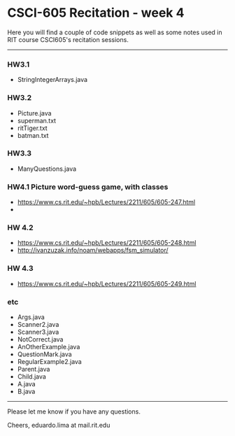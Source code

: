 # CSCI-605 Recitation - week 4

Here you will find a couple of code snippets as well
as some notes used in RIT course CSCI605's recitation
sessions.

---

### HW3.1
- StringIntegerArrays.java

### HW3.2
- Picture.java
- superman.txt
- ritTiger.txt
- batman.txt

### HW3.3
- ManyQuestions.java

### HW4.1 Picture word-guess game, with classes
- https://www.cs.rit.edu/~hpb/Lectures/2211/605/605-247.html
-
### HW 4.2
- https://www.cs.rit.edu/~hpb/Lectures/2211/605/605-248.html
- http://ivanzuzak.info/noam/webapps/fsm_simulator/

### HW 4.3
- https://www.cs.rit.edu/~hpb/Lectures/2211/605/605-249.html

### etc
- Args.java
- Scanner2.java
- Scanner3.java
- NotCorrect.java
- AnOtherExample.java
- QuestionMark.java
- RegularExample2.java
- Parent.java
- Child.java
- A.java
- B.java



---

Please let me know if you have any questions.

Cheers,
eduardo.lima at mail.rit.edu